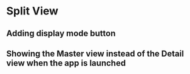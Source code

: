 # Split View

## Adding display mode button

## Showing the Master view instead of the Detail view when the app is launched

